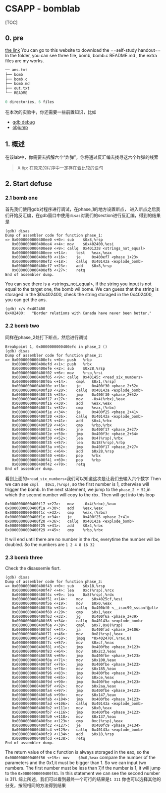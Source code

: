 # CSAPP - bomblab
[TOC]
## 0. pre 
[the link](http://www.csapp.cs.cmu.edu/3e/labs.html)
You can go to this website to download the ==self-study handout==
In the folder, you can see three file, bomb, bomb.c README.md , the extra files are my works.
```c
── ans.txt
├── bomb
├── bomb.c
├── bomb.md
├── out.txt
└── README

0 directories, 6 files
```
在本次的实验中，你还需要一些前置知识，比如
- [gdb debug](https://jiajun-c.github.io/2022/03/02/gdb/)
- [objump]()
## 1. 概述
在该lab中，你需要去拆解六个“炸弹”，你将通过反汇编去找寻这六个炸弹的线索
> A tip: 在原来的程序中一定存在着比较的语句

## 2. Start defuse
### 2.1 bomb one
首先我们使用gdb对程序进行调试，在phase_1的地方设置断点， 进入断点之后我们开始反汇编，在gdb窗口中使用`disas`对我们的section进行反汇编，得到的结果是
```shell
(gdb) disas
Dump of assembler code for function phase_1:
=> 0x0000000000400ee0 <+0>:	sub    $0x8,%rsp
   0x0000000000400ee4 <+4>:	mov    $0x402400,%esi
   0x0000000000400ee9 <+9>:	callq  0x401338 <strings_not_equal>
   0x0000000000400eee <+14>:	test   %eax,%eax
   0x0000000000400ef0 <+16>:	je     0x400ef7 <phase_1+23>
   0x0000000000400ef2 <+18>:	callq  0x40143a <explode_bomb>
   0x0000000000400ef7 <+23>:	add    $0x8,%rsp
   0x0000000000400efb <+27>:	retq   
End of assembler dump.

```
You can see there is a <strings_not_equal>, if the string you input is not equal to the target one, the bomb wil bome.
We can guess that the string is storaged in the $0x402400, check the string storaged in the 0x402400, you can get the ans.
```shell
(gdb) x/s 0x402400
0x402400:	"Border relations with Canada have never been better."
```
### 2.2 bomb two
同样在phase_2处打下断点，然后进行调试
```shell
Breakpoint 1, 0x0000000000400efc in phase_2 ()
(gdb) disas
Dump of assembler code for function phase_2:
=> 0x0000000000400efc <+0>:	push   %rbp
   0x0000000000400efd <+1>:	push   %rbx
   0x0000000000400efe <+2>:	sub    $0x28,%rsp
   0x0000000000400f02 <+6>:	mov    %rsp,%rsi
   0x0000000000400f05 <+9>:	callq  0x40145c <read_six_numbers>
   0x0000000000400f0a <+14>:	cmpl   $0x1,(%rsp)
   0x0000000000400f0e <+18>:	je     0x400f30 <phase_2+52>
   0x0000000000400f10 <+20>:	callq  0x40143a <explode_bomb>
   0x0000000000400f15 <+25>:	jmp    0x400f30 <phase_2+52>
   0x0000000000400f17 <+27>:	mov    -0x4(%rbx),%eax
   0x0000000000400f1a <+30>:	add    %eax,%eax
   0x0000000000400f1c <+32>:	cmp    %eax,(%rbx)
   0x0000000000400f1e <+34>:	je     0x400f25 <phase_2+41>
   0x0000000000400f20 <+36>:	callq  0x40143a <explode_bomb>
   0x0000000000400f25 <+41>:	add    $0x4,%rbx
   0x0000000000400f29 <+45>:	cmp    %rbp,%rbx
   0x0000000000400f2c <+48>:	jne    0x400f17 <phase_2+27>
   0x0000000000400f2e <+50>:	jmp    0x400f3c <phase_2+64>
   0x0000000000400f30 <+52>:	lea    0x4(%rsp),%rbx
   0x0000000000400f35 <+57>:	lea    0x18(%rsp),%rbp
   0x0000000000400f3a <+62>:	jmp    0x400f17 <phase_2+27>
   0x0000000000400f3c <+64>:	add    $0x28,%rsp
   0x0000000000400f40 <+68>:	pop    %rbx
   0x0000000000400f41 <+69>:	pop    %rbp
   0x0000000000400f42 <+70>:	retq   
End of assembler dump.
```
看到上面的`<read_six_numbers>`我们可以知道这次是让我们去输入六个数字
Then we can see `cmpl   $0x1,(%rsp)`, so the first number is 1, otherwise will trigger the bomb.
In the next statement, we jump to the `phase_2 + 52`,in which the second number will copy to the rbx.
Then will get into this loop
```shell
0x0000000000400f17 <+27>:	mov    -0x4(%rbx),%eax
0x0000000000400f1a <+30>:	add    %eax,%eax
0x0000000000400f1c <+32>:	cmp    %eax,(%rbx)
0x0000000000400f1e <+34>:	je     0x400f25 <phase_2+41>
0x0000000000400f20 <+36>:	callq  0x40143a <explode_bomb>
0x0000000000400f25 <+41>:	add    $0x4,%rbx
0x0000000000400f29 <+45>:	cmp    %rbp,%rbx
```
It will end until there are no number in the rbx, everytime the number will be doubled.
So the numbers are `1 2 4 8 16 32`

### 2.3 bomb three
Check the disassemle fisrt.
```shell
(gdb) disas
Dump of assembler code for function phase_3:
=> 0x0000000000400f43 <+0>:	sub    $0x18,%rsp
   0x0000000000400f47 <+4>:	lea    0xc(%rsp),%rcx
   0x0000000000400f4c <+9>:	lea    0x8(%rsp),%rdx
   0x0000000000400f51 <+14>:	mov    $0x4025cf,%esi
   0x0000000000400f56 <+19>:	mov    $0x0,%eax
   0x0000000000400f5b <+24>:	callq  0x400bf0 <__isoc99_sscanf@plt>
   0x0000000000400f60 <+29>:	cmp    $0x1,%eax
   0x0000000000400f63 <+32>:	jg     0x400f6a <phase_3+39>
   0x0000000000400f65 <+34>:	callq  0x40143a <explode_bomb>
   0x0000000000400f6a <+39>:	cmpl   $0x7,0x8(%rsp)
   0x0000000000400f6f <+44>:	ja     0x400fad <phase_3+106>
   0x0000000000400f71 <+46>:	mov    0x8(%rsp),%eax
   0x0000000000400f75 <+50>:	jmpq   *0x402470(,%rax,8)
   0x0000000000400f7c <+57>:	mov    $0xcf,%eax
   0x0000000000400f81 <+62>:	jmp    0x400fbe <phase_3+123>
   0x0000000000400f83 <+64>:	mov    $0x2c3,%eax
   0x0000000000400f88 <+69>:	jmp    0x400fbe <phase_3+123>
   0x0000000000400f8a <+71>:	mov    $0x100,%eax
   0x0000000000400f8f <+76>:	jmp    0x400fbe <phase_3+123>
   0x0000000000400f91 <+78>:	mov    $0x185,%eax
   0x0000000000400f96 <+83>:	jmp    0x400fbe <phase_3+123>
   0x0000000000400f98 <+85>:	mov    $0xce,%eax
   0x0000000000400f9d <+90>:	jmp    0x400fbe <phase_3+123>
   0x0000000000400f9f <+92>:	mov    $0x2aa,%eax
   0x0000000000400fa4 <+97>:	jmp    0x400fbe <phase_3+123>
   0x0000000000400fa6 <+99>:	mov    $0x147,%eax
   0x0000000000400fab <+104>:	jmp    0x400fbe <phase_3+123>
   0x0000000000400fad <+106>:	callq  0x40143a <explode_bomb>
   0x0000000000400fb2 <+111>:	mov    $0x0,%eax
   0x0000000000400fb7 <+116>:	jmp    0x400fbe <phase_3+123>
   0x0000000000400fb9 <+118>:	mov    $0x137,%eax
   0x0000000000400fbe <+123>:	cmp    0xc(%rsp),%eax
   0x0000000000400fc2 <+127>:	je     0x400fc9 <phase_3+134>
   0x0000000000400fc4 <+129>:	callq  0x40143a <explode_bomb>
   0x0000000000400fc9 <+134>:	add    $0x18,%rsp
   0x0000000000400fcd <+138>:	retq   
End of assembler dump.
```
The return value of the c function is always storaged in the eax, so the `0x0000000000400f56 <+19>:	mov    $0x0,%eax`
compare the number of the parameters and the 0x1,it must be bigger than 1.
So we can input two numbers.
The first number must be less than 7,if the number is 1, it will jump to the `0x0000000000400f81`. In this statement we can see the second number is 311.
综上所述，我们可以看到最终一个可行的结果是`1 311`
你也可以选择其他的分支，按照相同的方法得到结果